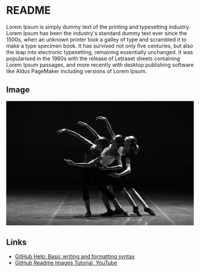 # README

Lorem Ipsum is simply dummy text of the printing and typesetting industry. Lorem Ipsum has been the industry's standard dummy text ever since the 1500s, when an unknown printer took a galley of type and scrambled it to make a type specimen book. It has survived not only five centuries, but also the leap into electronic typesetting, remaining essentially unchanged. It was popularised in the 1960s with the release of Letraset sheets containing Lorem Ipsum passages, and more recently with desktop publishing software like Aldus PageMaker including versions of Lorem Ipsum.

## Image

![](images/image1.jpg)

## Links

- [GitHub Help: Basic writing and formatting syntax](https://help.github.com/articles/basic-writing-and-formatting-syntax/)
- [GitHub Readme Images Tutorial, YouTube](https://www.youtube.com/watch?v=hHbWF1Bvgf4)